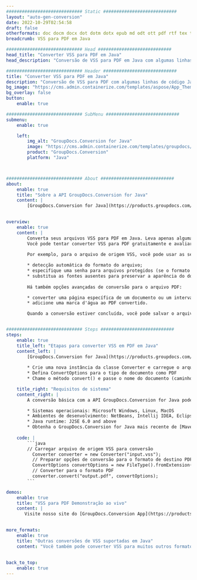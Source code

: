 ```yaml
---
############################# Static ############################
layout: "auto-gen-conversion"
date: 2022-10-29T02:54:58
draft: false
otherformats: doc docm docx dot dotm dotx epub md odt ott pdf rtf tex txt vdx vsdm vsdx vssm vssx vstm vstx vsx vtx xps
breadcrumb: VSS para PDF em Java

############################# Head ############################
head_title: "Converter VSS para PDF em Java"
head_description: "Conversão de VSS para PDF em Java com algumas linhas de código. Converta mais de 160 formatos de arquivo usando a API de conversão de documentos do GroupDocs para Java"

############################# Header ############################
title: "Converter VSS para PDF em Java"
description: "Conversão de VSS para PDF com algumas linhas de código Java"
bg_image: "https://cms.admin.containerize.com/templates/aspose/App_Themes/V3/images/bg/header1.png"
bg_overlay: false
button:
    enable: true

############################# SubMenu ############################
submenu:
    enable: true

    left:
        img_alt: "GroupDocs.Conversion for Java"
        image: "https://cms.admin.containerize.com/templates/groupdocs/images/product-logos/90x90-noborder/groupdocs-conversion-java.png"
        product: "GroupDocs.Conversion"
        platform: "Java"



############################# About ############################
about:
    enable: true
    title: "Sobre a API GroupDocs.Conversion for Java"
    content: |
        [GroupDocs.Conversion for Java](https://products.groupdocs.com/conversion/java/) é uma API avançada de conversão de formato de arquivo para conversão entre formatos populares de imagem e documento, como Microsoft Office, OpenDocument, PDF, HTML, e-mail, CAD. e muito mais com apenas algumas linhas de código. A API nativa detecta automaticamente os formatos dos documentos originais e oferece muitas opções para personalizar os documentos convertidos. Juntamente com a função de extrair informações de um documento, ele também suporta o armazenamento em cache dos resultados da conversão para o disco local por padrão. No entanto, qualquer tipo de armazenamento em cache pode ser suportado pela implementação das interfaces apropriadas - Amazon S3, Dropbox, Google Drive, Windows Azure, Reddis ou quaisquer outras.
    

overview:
    enable: true
    content: |
        Converta seus arquivos VSS para PDF em Java. Leva apenas algumas linhas de código Java em qualquer plataforma de sua escolha, como Windows, Linux, macOS.
        Você pode tentar converter VSS para PDF gratuitamente e avaliar a qualidade dos resultados da conversão. Junto com scripts de conversão de arquivo simples, você pode tentar opções mais sofisticadas para carregar o arquivo de origem VSS e armazenar a saída PDF. 
        
        Por exemplo, para o arquivo de origem VSS, você pode usar as seguintes opções de carregamento:

        * detecção automática do formato do arquivo;
        * especifique uma senha para arquivos protegidos (se o formato de arquivo for compatível);
        * substitua as fontes ausentes para preservar a aparência do documento.
        
        Há também opções avançadas de conversão para o arquivo PDF:

        * converter uma página específica de um documento ou um intervalo de páginas;
        * adicione uma marca d'água ao PDF convertido.

        Quando a conversão estiver concluída, você pode salvar o arquivo PDF no caminho do arquivo local ou em qualquer armazenamento de terceiros, como FTP, Amazon S3, Google Drive, Dropbox etc. Observe - para converter VSS para PDF, você não precisa instalar nenhum software adicional, como MS Office, Open Office, Adobe Acrobat Reader etc.


############################# Steps ############################
steps:
    enable: true
    title_left: "Etapas para converter VSS em PDF em Java"
    content_left: |
        [GroupDocs.Conversion for Java](https://products.groupdocs.com/conversion/java/) permite que os desenvolvedores convertam facilmente o arquivo VSS para PDF com algumas linhas de código.
        
        * Crie uma nova instância da classe Converter e carregue o arquivo VSS com o caminho completo
        * Defina ConvertOptions para o tipo de documento como PDF
        * Chame o método convert() e passe o nome do documento (caminho completo) e formato (PDF) como parâmetro

    title_right: "Requisitos de sistema"
    content_right: |
        A conversão básica com a API GroupDocs.Conversion for Java pode ser feita com apenas algumas linhas de código. Nossas APIs são suportadas em todas as principais plataformas e sistemas operacionais. Antes de executar o código abaixo, certifique-se de ter os seguintes pré-requisitos instalados em seu sistema.

        * Sistemas operacionais: Microsoft Windows, Linux, MacOS
        * Ambientes de desenvolvimento: NetBeans, Intellij IDEA, Eclipse, etc.
        * Java runtime: J2SE 6.0 and above
        * Obtenha o GroupDocs.Conversion for Java mais recente de [Maven](https://repository.groupdocs.com/webapp/#/artifacts/browse/tree/General/repo/com/groupdocs/groupdocs-conversion)
         
    code: |
        ```java    
        // Carregar arquivo de origem VSS para conversão
          Converter converter = new Converter("input.vss");
          // Preparar opções de conversão para o formato de destino PDF
          ConvertOptions convertOptions = new FileType().fromExtension("pdf").getConvertOptions();
          // Converter para o formato PDF
          converter.convert("output.pdf", convertOptions);
        ```

demos:
    enable: true
    title: "VSS para PDF Demonstração ao vivo"
    content: |
       Visite nosso site do [GroupDocs.Conversion App](https://products.groupdocs.app/conversion/family) e experimente a conversão de VSS para PDF agora. A demonstração gratuita tem os seguintes benefícios
          

more_formats:
    enable: true
    title: "Outras conversões de VSS suportadas em Java"
    content: "Você também pode converter VSS para muitos outros formatos de arquivo. Por favor, veja a lista abaixo."
       
       
back_to_top:
    enable: true
---
```

